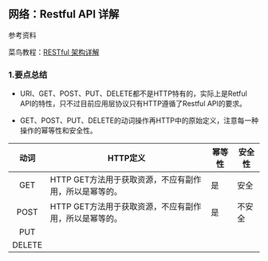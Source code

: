 ## 网络：Restful API 详解


参考资料

菜鸟教程：[RESTful 架构详解](https://www.runoob.com/w3cnote/restful-architecture.html)

### 1.要点总结

* URI、GET、POST、PUT、DELETE都不是HTTP特有的，实际上是Retful API的特性，只不过目前应用层协议只有HTTP遵循了Restful API的要求。

* GET、POST、PUT、DELETE的动词操作再HTTP中的原始定义，注意每一种操作的幂等性和安全性。

| 动词 | HTTP定义 | 幂等性 | 安全性 |
| :---: | --- |--- |--- |
| GET | HTTP GET方法用于获取资源，不应有副作用，所以是幂等的。| 是 | 安全 |
| POST |HTTP GET方法用于获取资源，不应有副作用，所以是幂等的。| 是 | 不安全 |
| PUT |
| DELETE |


